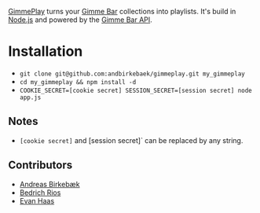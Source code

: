 [GimmePlay](http://gimmeplay.com) turns your [Gimme Bar](https://gimmebar.com) collections into playlists. It's build in [Node.js](http://nodejs.org/) and powered by the [Gimme Bar API](https://gimmebar.com/api/v1).

# Installation

- `git clone git@github.com:andbirkebaek/gimmeplay.git my_gimmeplay`
- `cd my_gimmeplay && npm install -d`
- `COOKIE_SECRET=[cookie secret] SESSION_SECRET=[session secret] node app.js`

## Notes
- `[cookie secret]` and [session secret]` can be replaced by any string.

## Contributors

- [Andreas Birkebæk](http://twitter.com/andreasb)
- [Bedrich Rios](http://twitter.com/bedrich)
- [Evan Haas](http://twitter.com/sirevanhaas)